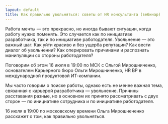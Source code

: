 ```yaml
---
layout: default
title: Как правильно увольняться: советы от HR консультанта (вебинар)
---
```


Работа мечты — это прекрасно, но иногда бывают ситуации, когда работу нужно поменять. Это случается как по инициативе разработчика, так и по инициативе работодателя. Увольнение — это важный шаг. Как уйти красиво и без ущерба репутации? Как вести диалог об увольнении? Как оперировать причинами и распознать манипуляции со стороны работодателя?

Поговорим об этом 16 июля в 19:00 по МСК с Ольгой Мирошниченко, основателем Карьерного бюро Ольги Мирошниченко, HR BP в международной продуктовой ИТ-компании.

<!--more-->

Мы часто говорим о поиске работы, однако есть не менее важная тема, связанная с карьерой разработчика — увольнение. Причины расставания разные, но в основном их принято рассматривать с двух сторон — по инициативе сотрудника и по инициативе работодателя.

16 июля в 19:00 по московскому времени Ольга Мирошнеченко расскажет о том, как правильно увольняться.